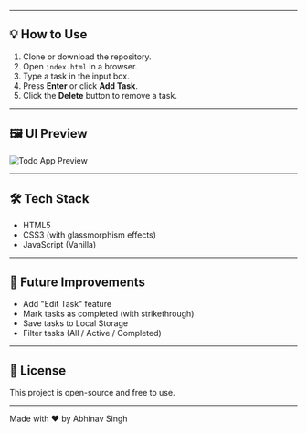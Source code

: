 
---

## 💡 How to Use

1. Clone or download the repository.
2. Open `index.html` in a browser.
3. Type a task in the input box.
4. Press **Enter** or click **Add Task**.
5. Click the **Delete** button to remove a task.

---

## 🖼️ UI Preview

![Todo App Preview](http://abhi12072003singh.github.io/to-do-app/)

---

## 🛠️ Tech Stack

- HTML5
- CSS3 (with glassmorphism effects)
- JavaScript (Vanilla)

---

## 📌 Future Improvements

- Add "Edit Task" feature
- Mark tasks as completed (with strikethrough)
- Save tasks to Local Storage
- Filter tasks (All / Active / Completed)

---

## 📃 License

This project is open-source and free to use.

---

Made with ❤️ by Abhinav Singh
